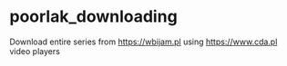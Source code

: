 # poorlak_downloading

Download entire series from https://wbijam.pl using https://www.cda.pl video players
